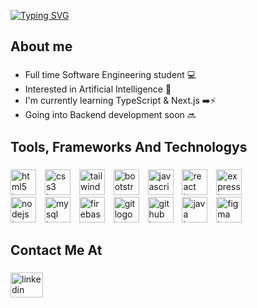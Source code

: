 <a href="https://git.io/typing-svg"><img src="https://readme-typing-svg.demolab.com?font=Jersey+15&size=27&duration=2200&pause=1&color=FFFFFF&background=2827FF00&random=false&width=435&lines=Welcome+to+my+page!;Hi+I'm+Majed+Alshehri;Full-Stack+Developer;Currently+I+work+as+a+React+Developer" alt="Typing SVG" /></a>

###

<h2 align="left">About me</h2>

###

<p align="left">
<ul>
  <li>Full time Software Engineering student 💻</li>
  <li>Interested in Artificial Intelligence 🤖</li>
  <li>I'm currently learning TypeScript & Next.js  ➡️⚡️</li>
  <li>Going into Backend development soon 🔜</li>
</ul>
</p>

###

<h2 align="left">Tools, Frameworks And Technologys</h2>

###

<div align="left">
  <img src="https://skillicons.dev/icons?i=html" height="41" alt="html5 logo"  />
  <img width="6" />
  <img src="https://skillicons.dev/icons?i=css" height="41" alt="css3 logo"  />
  <img width="6" />
  <img src="https://skillicons.dev/icons?i=tailwind" height="41" alt="tailwindcss logo"  />
  <img width="6" />
  <img src="https://skillicons.dev/icons?i=bootstrap" height="41" alt="bootstrap logo"  />
  <img width="6" />
  <img src="https://skillicons.dev/icons?i=js" height="41" alt="javascript logo"  />
  <img width="6" />
  <img src="https://skillicons.dev/icons?i=react" height="41" alt="react logo"  />
  <img width="6" />
  <img src="https://skillicons.dev/icons?i=express" height="41" alt="express logo"  />
  <img width="6" />
  <br>
  <img src="https://skillicons.dev/icons?i=nodejs" height="41" alt="nodejs logo"  />
  <img width="6" />
  <img src="https://skillicons.dev/icons?i=mysql" height="41" alt="mysql logo"  />
  <img width="6" />
  <img src="https://skillicons.dev/icons?i=firebase" height="41" alt="firebase logo"  />
  <img width="6" />
  <img src="https://skillicons.dev/icons?i=git" height="41" alt="git logo"  />
  <img width="6" />
  <img src="https://skillicons.dev/icons?i=github" height="41" alt="github logo"  />
  <img width="6" />
  <img src="https://skillicons.dev/icons?i=java" height="41" alt="java logo"  />
  <img width="6" />
  <img src="https://skillicons.dev/icons?i=figma" height="41" alt="figma logo"  />
</div>

###

<h2 align="left">Contact Me At</h2>

###

<div align="left">
  <a href="https://www.linkedin.com/in/majedd/" target="_blank">
    <img src="https://raw.githubusercontent.com/maurodesouza/profile-readme-generator/master/src/assets/icons/social/linkedin/default.svg" width="52" height="40" alt="linkedin logo"  />
  </a>
</div>

###
